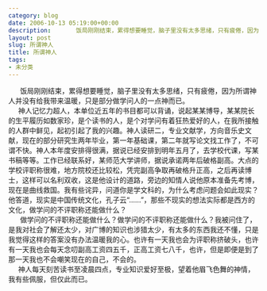 ```yaml
---
category: blog
date: 2006-10-13 05:19:00+00:00
description:       饭局刚刚结束，累得想要睡觉，脑子里没有太多思绪，只有疲倦，因为所谓神
layout: post
slug: 所谓神人
title: 所谓神人
tags:
- 未分类
---
```


      饭局刚刚结束，累得想要睡觉，脑子里没有太多思绪，只有疲倦，因为所谓神人并没有给我带来温暖，只是部分做学问人的一点神而已。  
     神人记忆力超人，本单位近五年的书目都可以背诵，说起某某博导，某某院长的生平履历如数家珍，是个读书的人，是个对学问有着狂热爱好的人，在我所接触的人群中鲜见，起初引起了我的兴趣。神人读研二，专业文献学，方向音乐史文献，现在的部分研究生两年毕业，第一年基础课，第二年就写论文找工作了，不可谓不快。神人本年度安排得很满，据说已经安排到明年五月了，去学校代课，写某书稿等等。工作已经联系好，某师范大学讲师，据说承诺两年后破格副高。大点的学校评职称很难，地方院校还比较松，凭完副高争取再破格升正高，之后再读博士，这样可以名利双收，这是他设计的道路，旁边的知情人说他原本准备先考博，现在是曲线救国。我有些诧异，问道你是学文科的，为什么考虑问题会如此现实？他答道，现实是中国传统文化，孔子云“……”，那些不现实的想法实际都是西方的文化，做学问的不评职称还能做什么？  
      做学问的不评职称还能做什么？做学问的不评职称还能做什么？我被问住了，是我对社会了解还太少，对广博的知识也涉猎太少，有太多的东西我还不懂，只是我觉得这样的答案没有办法温暖我的心。也许有一天我也会为评职称挤破头，也许有一天我也会每天念叨副高工资四五千，正高工资七八千，也许，但是即便是到了那一天我也不会嘲笑现在的自己，不会的。  
     神人每天刻苦读书至凌晨四点，专业知识爱好至极，望着他眉飞色舞的神情，我有些佩服，但仅此而已。
